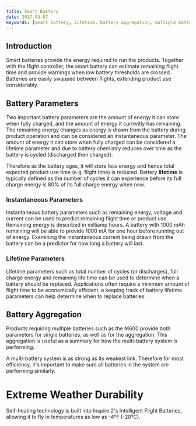 ```yaml
---
title: Smart Battery
date: 2017-03-07
keywords: [smart battery, lifetime, battery aggregation, multiple batteries]
---
```


## Introduction

Smart batteries provide the energy required to run the products. Together with the flight controller, the smart battery can estimate remaining flight time and provide warnings when low battery thresholds are crossed. Batteries are easily swapped between flights, extending product use considerably.

## Battery Parameters

Two important battery parameters are the amount of energy it can store when fully charged, and the amount of energy it currently has remaining. The remaining energy changes as energy is drawn from the battery during product operation and can be considered an instantaneous parameter. The amount of energy it can store when fully charged can be considered a lifetime parameter and due to battery chemistry reduces over time as the battery is cycled (discharged then charged). 

Therefore as the battery ages, it will store less energy and hence total expected product use time (e.g. flight time) is reduced. Battery **lifetime** is typically defined as the number of cycles it can experience before its full charge energy is 80% of its full charge energy when new. 

### Instantaneous Parameters

Instantaneous battery parameters such as remaining energy, voltage and current can be used to predict remaining flight time or product use. Remaining energy is described in milliamp hours. A battery with 1000 mAh remaining will be able to provide 1000 mA for one hour before running out of energy. Examining the instantaneous current being drawn from the battery can be a predictor for how long a battery will last.

### Lifetime Parameters

Lifetime parameters such as total number of cycles (or discharges), full charge energy and remaining life time can be used to determine when a battery should be replaced. Applications often require a minimum amount of flight time to be economically efficient, a keeping track of battery lifetime parameters can help determine when to replace batteries.

## Battery Aggregation

Products requiring multiple batteries such as the M600 provide both parameters for single batteries, as well as for the aggregation. This aggregation is useful as a summary for how the multi-battery system is performing.

A multi-battery system is as strong as its weakest link. Therefore for most efficiency, it's important to make sure all batteries in the system are performing similarly. 

# Extreme Weather Durability

 Self-heating technology is built into Inspire 2's Intelligent Flight Batteries, allowing it to fly in temperatures as low as -4°F (-20°C).

